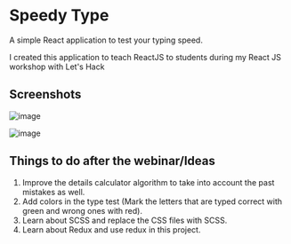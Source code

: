 # Speedy Type

A simple React application to test your typing speed.

I created this application to teach ReactJS to students during my React JS workshop with Let's Hack

## Screenshots

![image](https://user-images.githubusercontent.com/26179770/101239386-2e8c9600-370d-11eb-9bea-047178806fda.png)

![image](https://user-images.githubusercontent.com/26179770/101239390-36e4d100-370d-11eb-916e-3b940ce8d6d4.png)

## Things to do after the webinar/Ideas

1. Improve the details calculator algorithm to take into account the past mistakes as well.
2. Add colors in the type test (Mark the letters that are typed correct with green and wrong ones with red).
3. Learn about SCSS and replace the CSS files with SCSS.
4. Learn about Redux and use redux in this project.
